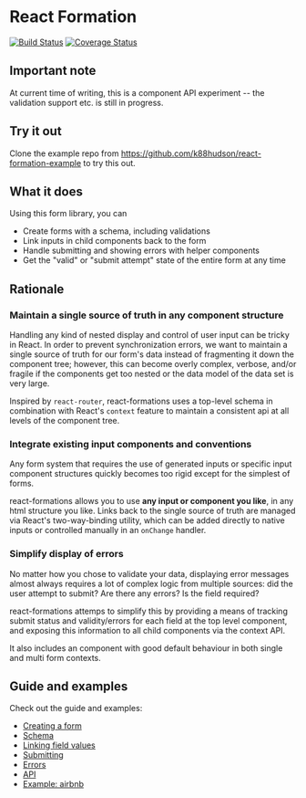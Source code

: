 # React Formation

[![Build Status](https://travis-ci.org/k88hudson/react-formation.svg)](https://travis-ci.org/k88hudson/react-formation)
[![Coverage Status](https://coveralls.io/repos/k88hudson/react-formation/badge.svg?branch=master&service=github)](https://coveralls.io/github/k88hudson/react-formation?branch=master)

## Important note

At current time of writing, this is a component API experiment -- the validation support etc. is still in progress.

## Try it out

Clone the example repo from https://github.com/k88hudson/react-formation-example to try this out.

##  What it does

Using this form library, you can

* Create forms with a schema, including validations
* Link inputs in child components back to the form
* Handle submitting and showing errors with helper components
* Get the "valid" or "submit attempt" state of the entire form at any time

## Rationale

### Maintain a single source of truth in any component structure

Handling any kind of nested display and control of user input can be tricky in React. In order to prevent synchronization errors, we want to maintain a single source of truth for our form's data instead of fragmenting it down the component tree; however, this can become overly complex, verbose, and/or fragile if the components get too nested or the data model of the data set is very large.

Inspired by `react-router`, react-formations uses a top-level schema in combination with React's `context` feature to maintain a consistent api at all levels of the component tree.

### Integrate existing input components and conventions

Any form system that requires the use of generated inputs or specific input component structures quickly becomes too rigid except for the simplest of forms.

react-formations allows you to use **any input or component you like**, in any html structure you like. Links back to the single source of truth are managed via React's two-way-binding utility, which can be added directly to native inputs or controlled manually in an `onChange` handler.

### Simplify display of errors

No matter how you chose to validate your data, displaying error messages almost always requires a lot of complex logic from multiple sources: did the user attempt to submit? Are there any errors? Is the field required?

react-formations attemps to simplify this by providing a means of tracking submit status and validity/errors for each field at the top level component, and exposing this information to all child components via the context API.

It also includes an <ErrorMessage /> component with good default behaviour in both single and multi form contexts.

## Guide and examples

Check out the guide and examples:

* [Creating a form](http://k88hudson.github.io/react-formation/#/examples/)
* [Schema](http://k88hudson.github.io/react-formation/#/examples/schema)
* [Linking field values](http://k88hudson.github.io/react-formation/#/examples/linking)
* [Submitting](http://k88hudson.github.io/react-formation/#/examples/submitting)
* [Errors](http://k88hudson.github.io/react-formation/#/examples/errors)
* [API](./src/lib/apiDocs)
* [Example: airbnb](http://k88hudson.github.io/react-formation/#/examples/airbnb)
